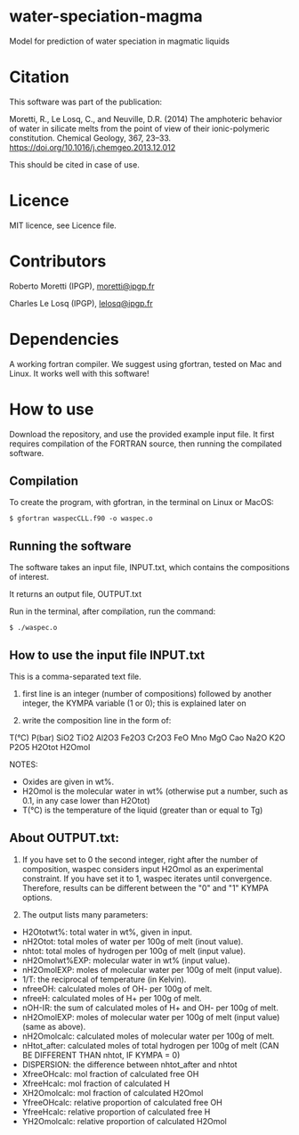 # water-speciation-magma

Model for prediction of water speciation in magmatic liquids

# Citation

This software was part of the publication:

Moretti, R., Le Losq, C., and Neuville, D.R. (2014) The amphoteric behavior of water in silicate melts from the point of view of their ionic-polymeric constitution. Chemical Geology, 367, 23–33. https://doi.org/10.1016/j.chemgeo.2013.12.012

This should be cited in case of use.

# Licence

MIT licence, see Licence file.

# Contributors

Roberto Moretti (IPGP), moretti@ipgp.fr

Charles Le Losq (IPGP), lelosq@ipgp.fr

# Dependencies

A working fortran compiler. We suggest using gfortran, tested on Mac and Linux. It works well with this software!

# How to use

Download the repository, and use the provided example input file. It first requires compilation of the FORTRAN source, then running the compilated software.

## Compilation

To create the program, with gfortran, in the terminal on Linux or MacOS:

`$ gfortran waspecCLL.f90 -o waspec.o`

## Running the software

The software takes an input file, INPUT.txt, which contains the compositions of interest.

It returns an output file, OUTPUT.txt

Run in the terminal, after compilation, run the command:

`$ ./waspec.o`

## How to use the input file INPUT.txt

This is a comma-separated text file.

1) first line is an integer (number of compositions) followed by another integer, the KYMPA variable (1 or 0);
this is explained later on

4) write the composition line in the form of:

T(°C) P(bar) SiO2 TiO2 Al2O3 Fe2O3 Cr2O3 FeO Mno MgO Cao Na2O K2O P2O5 H2Otot H2Omol

NOTES:

- Oxides are given in wt%.
- H2Omol is the molecular water in wt% (otherwise put a number, such as 0.1, in any case lower than H2Otot)
- T(°C) is the temperature of the liquid (greater than or equal to Tg)

## About OUTPUT.txt:

1) If you have set to 0 the second integer, right after the number of composition, waspec considers input H2Omol as an experimental constraint. If you have set it to 1, waspec iterates until convergence. Therefore, results can be different between the "0" and "1" KYMPA options.

2) The output lists many parameters:

- H2Ototwt%: total water in wt%, given in input.
- nH2Otot: total moles of water per 100g of melt (inout value).
- nhtot: total moles of hydrogen per 100g of melt (input value).
- nH2Omolwt%EXP: molecular water in wt% (input value).
- nH2OmolEXP: moles of molecular water per 100g of melt (input value).
- 1/T: the reciprocal of temperature (in Kelvin).
- nfreeOH: calculated moles of OH- per 100g of melt.
- nfreeH: calculated moles of H+ per 100g of melt.
- nOH-IR: the sum of calculated moles of H+ and OH- per 100g of melt.
- nH2OmolEXP: moles of molecular water per 100g of melt (input value) (same as above).
- nH2Omolcalc: calculated moles of molecular water per 100g of melt.
- nHtot_after: calculated moles of total hydrogen per 100g of melt (CAN BE DIFFERENT THAN nhtot, IF KYMPA = 0)
- DISPERSION: the difference between nhtot_after and nhtot
- XfreeOHcalc: mol fraction of calculated free OH
- XfreeHcalc: mol fraction of calculated H
- XH2Omolcalc: mol fraction of calculated H2Omol
- YfreeOHcalc: relative proportion of calculated free OH
- YfreeHcalc: relative proportion of calculated free H
- YH2Omolcalc: relative proportion of calculated H2Omol

